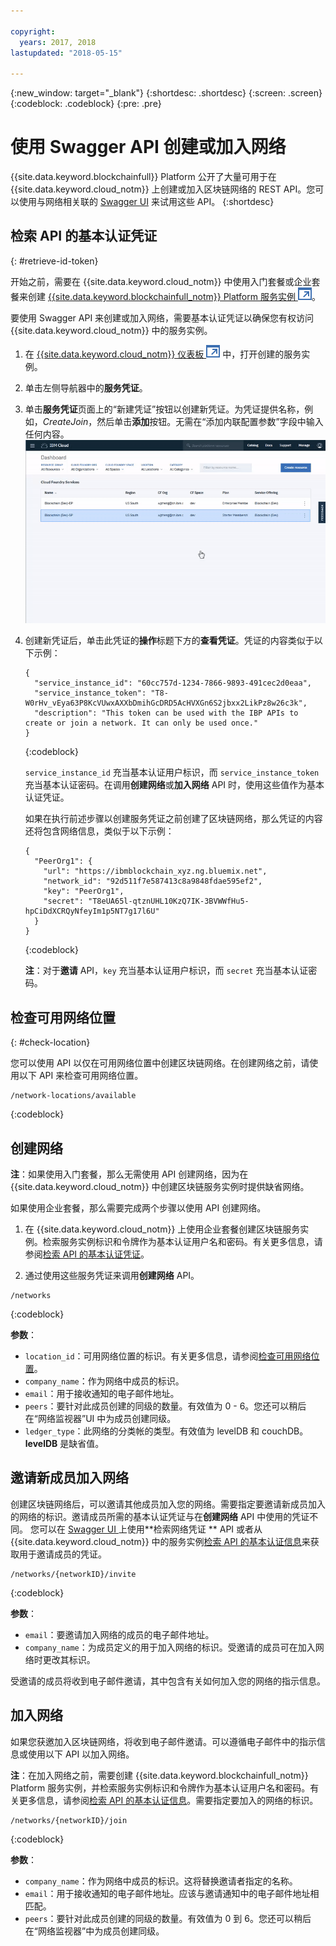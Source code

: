 ```yaml
---

copyright:
  years: 2017, 2018
lastupdated: "2018-05-15"

---
```


{:new_window: target="_blank"}
{:shortdesc: .shortdesc}
{:screen: .screen}
{:codeblock: .codeblock}
{:pre: .pre}

# 使用 Swagger API 创建或加入网络

{{site.data.keyword.blockchainfull}} Platform 公开了大量可用于在 {{site.data.keyword.cloud_notm}} 上创建或加入区块链网络的 REST API。您可以使用与网络相关联的 [Swagger UI](swagger_apis.html) 来试用这些 API。
{:shortdesc}


## 检索 API 的基本认证凭证
{: #retrieve-id-token}

开始之前，需要在 {{site.data.keyword.cloud_notm}} 中使用入门套餐或企业套餐来创建 [{{site.data.keyword.blockchainfull_notm}} Platform 服务实例 ![外部链接图标](../images/external_link.svg "外部链接图标")](https://console.bluemix.net/catalog/services/blockchain)。

要使用 Swagger API 来创建或加入网络，需要基本认证凭证以确保您有权访问 {{site.data.keyword.cloud_notm}} 中的服务实例。

1. 在 [{{site.data.keyword.cloud_notm}} 仪表板 ![外部链接图标](../images/external_link.svg "外部链接图标")](https://console.bluemix.net/dashboard/apps/) 中，打开创建的服务实例。
2. 单击左侧导航器中的**服务凭证**。
3. 单击**服务凭证**页面上的“新建凭证”按钮以创建新凭证。为凭证提供名称，例如，*CreateJoin*，然后单击**添加**按钮。无需在“添加内联配置参数”字段中输入任何内容。
    ![检索服务凭证](../images/service_credentials.gif "检索服务凭证")
4. 创建新凭证后，单击此凭证的**操作**标题下方的**查看凭证**。凭证的内容类似于以下示例：

    ```
    {
      "service_instance_id": "60cc757d-1234-7866-9893-491cec2d0eaa",
      "service_instance_token": "T8-W0rHv_vEya63P8KcVUwxAXXbDmihGcDRD5AcHVXGn6S2jbxx2LikPz8w26c3k",
      "description": "This token can be used with the IBP APIs to create or join a network. It can only be used once."
    }
    ```
    {:codeblock}

    `service_instance_id` 充当基本认证用户标识，而 `service_instance_token` 充当基本认证密码。在调用**创建网络**或**加入网络** API 时，使用这些值作为基本认证凭证。

    如果在执行前述步骤以创建服务凭证之前创建了区块链网络，那么凭证的内容还将包含网络信息，类似于以下示例：

    ```
    {
      "PeerOrg1": {
        "url": "https://ibmblockchain_xyz.ng.bluemix.net",
        "network_id": "92d511f7e587413c8a9848fdae595ef2",
        "key": "PeerOrg1",
        "secret": "T8eUA65l-qtznUHL10KzQ7IK-3BVWWfHu5-hpCiDdXCRQyNfeyIm1p5NT7g17l6U"
      }
    }
    ```
    {:codeblock}

    **注**：对于**邀请** API，`key` 充当基本认证用户标识，而 `secret` 充当基本认证密码。


## 检查可用网络位置
{: #check-location}

您可以使用 API 以仅在可用网络位置中创建区块链网络。在创建网络之前，请使用以下 API 来检查可用网络位置。

```
/network-locations/available
```
{:codeblock}


## 创建网络

**注**：如果使用入门套餐，那么无需使用 API 创建网络，因为在 {{site.data.keyword.cloud_notm}} 中创建区块链服务实例时提供缺省网络。

如果使用企业套餐，那么需要完成两个步骤以使用 API 创建网络。

1. 在 {{site.data.keyword.cloud_notm}} 上使用企业套餐创建区块链服务实例<!-- or Enterprise Plus Plan-->。检索服务实例标识和令牌作为基本认证用户名和密码。有关更多信息，请参阅[检索 API 的基本认证凭证](#retrieve-id-token)。

2. 通过使用这些服务凭证来调用**创建网络** API。

```
/networks
```
{:codeblock}

**参数**：
- `location_id`：可用网络位置的标识。有关更多信息，请参阅[检查可用网络位置](check-location)。
- `company_name`：作为网络中成员的标识。
- `email`：用于接收通知的电子邮件地址。
- `peers`：要针对此成员创建的同级的数量。有效值为 0 - 6。您还可以稍后在“网络监视器”UI 中为成员创建同级。
- `ledger_type`：此网络的分类帐的类型。有效值为 levelDB 和 couchDB。**levelDB** 是缺省值。


## 邀请新成员加入网络

创建区块链网络后，可以邀请其他成员加入您的网络。需要指定要邀请新成员加入的网络的标识。邀请成员所需的基本认证凭证与在**创建网络** API 中使用的凭证不同。<!--In order to get the basic auth information you will need to follow the same steps in "Retrieving basic auth information for API". --> 您可以在 [Swagger UI ](swagger_apis##retrieving-network-credentials) 上使用**检索网络凭证 ** API 或者从 {{site.data.keyword.cloud_notm}} 中的服务实例[检索 API 的基本认证信息](#retrieve-id-token)来获取用于邀请成员的凭证。

```
/networks/{networkID}/invite
```
{:codeblock}

**参数**：
- `email`：要邀请加入网络的成员的电子邮件地址。
- `company_name`：为成员定义的用于加入网络的标识。受邀请的成员可在加入网络时更改其标识。

受邀请的成员将收到电子邮件邀请，其中包含有关如何加入您的网络的指示信息。


## 加入网络

如果您获邀加入区块链网络，将收到电子邮件邀请。可以遵循电子邮件中的指示信息或使用以下 API 以加入网络。

**注**：在加入网络之前，需要创建 {{site.data.keyword.blockchainfull_notm}} Platform 服务实例，并检索服务实例标识和令牌作为基本认证用户名和密码。有关更多信息，请参阅[检索 API 的基本认证信息](#retrieve-id-token)。需要指定要加入的网络的标识。

```
/networks/{networkID}/join
```
{:codeblock}

**参数**：
- `company_name`：作为网络中成员的标识。这将替换邀请者指定的名称。
- `email`：用于接收通知的电子邮件地址。应该与邀请通知中的电子邮件地址相匹配。
- `peers`：要针对此成员创建的同级的数量。有效值为 0 到 6。您还可以稍后在“网络监视器”中为成员创建同级。

